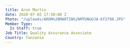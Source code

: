 ```yaml
---
title: Aron Martin
date: 2020-07-02 17:50:00 Z
Photo: "/uploads/ARON%20MARTIN%20MTUNGUJA-6f2798.JPG"
Member Type:
  Is Staff: true
Job Title: Quality Assurance Associate
Country: Tanzania
---
```


